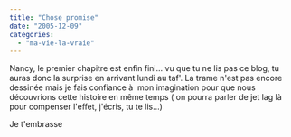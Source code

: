 ```yaml
---
title: "Chose promise"
date: "2005-12-09"
categories: 
  - "ma-vie-la-vraie"
---
```


  
  
Nancy, le premier chapitre est enfin fini... vu que tu ne lis pas ce blog, tu auras donc la surprise en arrivant lundi au taf'. La trame n'est pas encore dessinée mais je fais confiance à  mon imagination pour que nous découvrions cette histoire en même temps ( on pourra parler de jet lag là  pour compenser l'effet, j'écris, tu te lis...)  
  
Je t'embrasse
